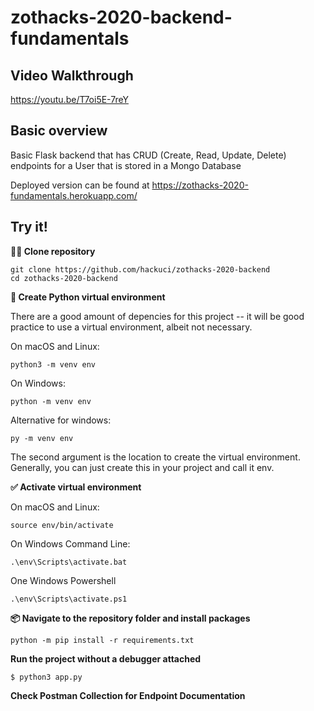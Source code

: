 # zothacks-2020-backend-fundamentals

## Video Walkthrough
https://youtu.be/T7oi5E-7reY

## Basic overview

Basic Flask backend that has CRUD (Create, Read, Update, Delete) endpoints for a User that is stored in a Mongo Database

Deployed version can be found at https://zothacks-2020-fundamentals.herokuapp.com/

## Try it!

**👩‍👧 Clone repository**
```
git clone https://github.com/hackuci/zothacks-2020-backend
cd zothacks-2020-backend
```

**🐍 Create Python virtual environment**

There are a good amount of depencies for this project -- it will be good practice to use a virtual environment, albeit not necessary.

On macOS and Linux:

```
python3 -m venv env
```

On Windows:

```
python -m venv env
```

Alternative for windows: 

```
py -m venv env
```

The second argument is the location to create the virtual environment. Generally, you can just create this in your project and call it env.


**✅ Activate virtual environment**

On macOS and Linux:

```
source env/bin/activate
```

On Windows Command Line:

```
.\env\Scripts\activate.bat
```

One Windows Powershell

```
.\env\Scripts\activate.ps1
```

**📦 Navigate to the repository folder and install packages**

```
python -m pip install -r requirements.txt
```

**Run the project without a debugger attached**

```
$ python3 app.py
```

**Check Postman Collection for Endpoint Documentation**
